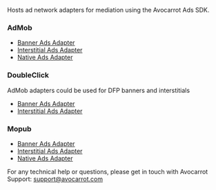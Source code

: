 Hosts ad network adapters for mediation using the Avocarrot Ads SDK. 

### AdMob
* [Banner Ads Adapter](avocarrot-admob-banner/README.md)
* [Interstitial Ads Adapter](avocarrot-admob-interstitial/README.md)
* [Native Ads Adapter](avocarrot-admob-nativead/README.md)

### DoubleClick
AdMob adapters could be used for DFP banners and interstitials

* [Banner Ads Adapter](avocarrot-admob-banner/README.md)
* [Interstitial Ads Adapter](avocarrot-admob-interstitial/README.md)

### Mopub
* [Banner Ads Adapter](avocarrot-mopub-banner/README.md)
* [Interstitial Ads Adapter](avocarrot-mopub-interstitial/README.md)
* [Native Ads Adapter](avocarrot-mopub-nativead/README.md)

For any technical help or questions, please get in touch with Avocarrot Support: [support@avocarrot.com](mailto:support@avocarrot.com)
